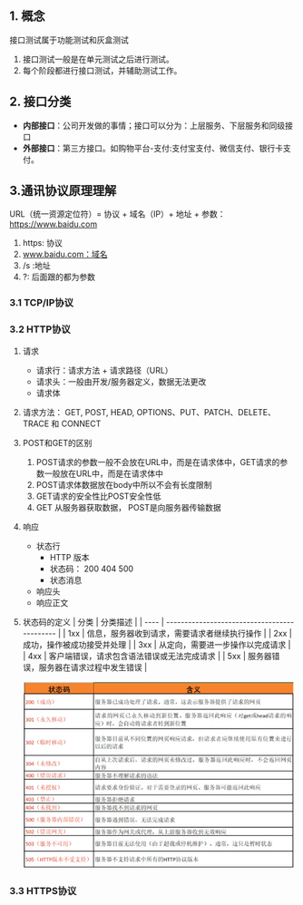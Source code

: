 ## 1. 概念
接口测试属于功能测试和灰盒测试

1. 接口测试一般是在单元测试之后进行测试。
2. 每个阶段都进行接口测试，并辅助测试工作。

## 2. 接口分类
- **内部接口**：公司开发做的事情；接口可以分为：上层服务、下层服务和同级接口
- **外部接口**：第三方接口。如购物平台-支付:支付宝支付、微信支付、银行卡支付。

## 3.通讯协议原理理解
URL（统一资源定位符）= 协议 + 域名（IP）+ 地址 + 参数：https://www.baidu.com
   1. https: 协议
   2. www.baidu.com：域名
   3. /s :地址
   4. ?: 后面跟的都为参数

### 3.1 TCP/IP协议

### 3.2 HTTP协议
1. 请求
   - 请求行：请求方法 + 请求路径（URL）
   - 请求头：一般由开发/服务器定义，数据无法更改
   - 请求体
2. 请求方法： GET, POST, HEAD, OPTIONS、PUT、PATCH、DELETE、TRACE 和 CONNECT 
3. POST和GET的区别
   1. POST请求的参数一般不会放在URL中，而是在请求体中，GET请求的参数一般放在URL中，而是在请求体中
   2. POST请求体数据放在body中所以不会有长度限制
   3. GET请求的安全性比POST安全性低
   4. GET 从服务器获取数据， POST是向服务器传输数据
   
4. 响应
   - 状态行
     - HTTP 版本
     - 状态码： 200 404 500
     - 状态消息
   - 响应头
   - 响应正文
5. 状态码的定义
   | 分类 | 分类描述                                     |
   | ---- | -------------------------------------------- |
   | 1xx  | 信息，服务器收到请求，需要请求者继续执行操作 |
   | 2xx  | 成功，操作被成功接受并处理                   |
   | 3xx  | 从定向，需要进一步操作以完成请求             |
   | 4xx  | 客户端错误，请求包含语法错误或无法完成请求   |
   | 5xx  | 服务器错误，服务器在请求过程中发生错误       |

    ![常见状态码](data/常见状态码.png)
    
### 3.3 HTTPS协议